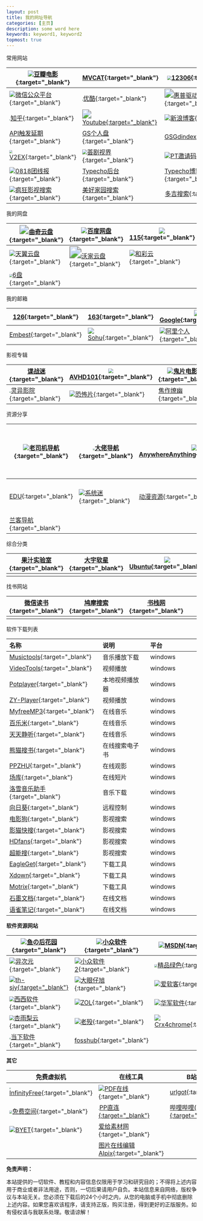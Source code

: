 ```yaml
---
layout: post
title: 我的网址导航
categories: [主页]
description: some word here
keywords: keyword1, keyword2
topmost: true
---
```



常用网站

| ![](https://img9.doubanio.com/favicon.ico)[豆瓣电影](https://movie.douban.com/){:target="_blank"} | <img src="http://www.mvcat.com/img/logo_appicon.png" style="zoom:3%;" />[MVCAT](http://www.mvcat.com/){:target="_blank"} | <img src="https://www.12306.cn/index/images/favicon.ico" style="zoom:70%;" />[12306](https://www.12306.cn/index/){:target="_blank"} | ![](https://www.qiuw.com/favicon.ico)[乒乓球直播间](https://www.qiuw.com/tv/71215.html){:target="_blank"} | <img src="https://zh.wikipedia.org/static/favicon/wikipedia.ico" style="zoom:80%;" />[维基百科](https://zh.wikipedia.org/wiki/Wikipedia:%E9%A6%96%E9%A1%B5){:target="_blank"} | ![](https://res.wx.qq.com/a/wx_fed/assets/res/NTI4MWU5.ico)[微信网页版](https://wx.qq.com/){:target="_blank"} |
| ------------------------------------------------------------ | ------------------------------------------------------------ | ------------------------------------------------------------ | :----------------------------------------------------------: | ------------------------------------------------------------ | ------------------------------------------------------------ |
| ![](https://res.wx.qq.com/a/wx_fed/assets/res/NTI4MWU5.ico)[微信公众平台](https://mp.weixin.qq.com/cgi-bin/loginpage){:target="_blank"} | <img src="https://img.alicdn.com/tfs/TB1WeJ9Xrj1gK0jSZFuXXcrHpXa-195-195.png" style="zoom: 15%;" />[优酷](https://www.youku.com/){:target="_blank"} | <img src="https://support.hp.com/hp-portal-theme-static/themes/Portal8.0/images/favicon.ico" style="zoom: 150%;" />[惠普驱动](https://support.hp.com/cn-zh/drivers){:target="_blank"} | <img src="https://docs.microsoft.com/en-us/media/logos/logo-ms-social.png" style="zoom: 10%;" />[Azure Sphere文档](https://docs.microsoft.com/zh-cn/azure-sphere/){:target="_blank"} | ![](https://www.google.com.hk/favicon.ico)[谷歌](https://www.google.com.hk/){:target="_blank"} | ![](https://www.google.com/images/icons/product/chrome_web_store-32.png)[Chrome 商店](https://chrome.google.com/webstore/category/extensions?hl=zh-CN){:target="_blank"} |
| <img src="https://static.zhihu.com/heifetz/assets/apple-touch-icon-152.67c7b278.png" style="zoom: 20%;" />[知乎](https://www.zhihu.com/){:target="_blank"} | <img src="https://s.ytimg.com/yts/img/favicon-vfl8qSV2F.ico" style="zoom:150%;" />[Youtube{:target="_blank"}](https://www.youtube.com/) | ![](http://blog.sina.com.cn/favicon.ico)[新浪博客](http://blog.sina.com.cn/wardenwang){:target="_blank"} | <img src="https://dash.cloudflare.com/favicon.ico" style="zoom:50%;" />[Cloudflare](https://dash.cloudflare.com/login){:target="_blank"} | [Gdindex](https://gdindex.warden22.workers.dev/){:target="_blank"} | [Oneindex_FODI](https://wwshare.top/myonedrive/){:target="_blank"} |
| [API触发延期](http://warden.epizy.com/){:target="_blank"}    | [GS个人盘](https://gspersonal.warden22.workers.dev/){:target="_blank"} | [GSGdindex](https://mygsgddrive.warden22.workers.dev/){:target="_blank"} | [E5续订后台](https://e5.qyi.io/user/home){:target="_blank"}  | [E5 API oneindex](http://e5new.epizy.com/){:target="_blank"} | <img src="https://www.microsoft.com/favicon.ico" style="zoom: 20%;" />[365后台登录](https://portal.office.com/AdminPortal/Home){:target="_blank"} |
| <img src="https://v2ex.com/static/img/icon_rayps_64.png" style="zoom:50%;" />[V2EX](https://v2ex.com/){:target="_blank"} | <img src="http://www.telesj.com/favicon.ico" style="zoom:80%;" />[荟剧视界](http://www.telesj.com/forum.php){:target="_blank"} | ![](http://www.ptyqm.com/favicon.ico)[PT邀请码](http://www.ptyqm.com/){:target="_blank"} | ![](http://www.itjiaocheng.com/favicon.ico)[IT教程网](http://www.itjiaocheng.com/user/){:target="_blank"} | <img src="https://www.hdsky.net/favicon.ico" style="zoom: 50%;" />[HDSKY](https://www.hdsky.net/){:target="_blank"} | ![](https://cdn2.jianshu.io/assets/favicons/favicon-e743bfb1821442341c3ab15bdbe804f7ad97676bd07a770ccc9483473aa76f06.ico)[简书](https://www.jianshu.com/sign_in){:target="_blank"} |
| ![](http://www.0818tuan.com/favicon.ico)[0818团线报](http://www.0818tuan.com/){:target="_blank"} | [Typecho后台](http://warden22.byethost4.com/admin/welcome.php){:target="_blank"} | [Typecho博客](http://warden22.byethost4.com/index.php){:target="_blank"} | <img src="https://u.15bus.com/2020/02/drive-hd-icon-150x150.png" style="zoom: 25%;" />[U-File](https://u-file.cn/){:target="_blank"} | ![](https://cloud.tencent.com/favicon.ico?t=201902181234)[腾讯云{:target="_blank"}](https://cloud.tencent.com/) | <img src="https://baike.baidu.com/favicon.ico" style="zoom:50%;" />[百度百科](https://baike.baidu.com/){:target="_blank"} |
| ![](https://cdn.jsdelivr.net/gh/txxxjs/fk/ifkdy/2020-03-16/favicon.ico)[疯狂影视搜索](http://ifkdy.com/){:target="_blank"} | [美好家园搜索](https://www.gn168.com/){:target="_blank"}     | <img src="https://www.dogedoge.com/assets/doge_ico.png" style="zoom:8%;" />[多吉搜索](https://www.dogedoge.com/){:target="_blank"} |                                                              |                                                              |                                                              |

我的网盘

| <img src="https://quqi.com/assets/img/favicon.ico" style="zoom:150%;" />[曲奇云盘](https://quqi.com/){:target="_blank"} | ![](https://pan.baidu.com/box-static/disk-system/images/favicon.ico)[百度网盘](https://pan.baidu.com/){:target="_blank"} | ![](https://115.com/favicon.ico)[115](https://115.com/){:target="_blank"} | ![](https://drive.google.com/favicon.ico)[云端硬盘](https://drive.google.com/drive/my-drive){:target="_blank"} | [白熊云盘](https://pan.baixiongz.com/){:target="_blank"}     | ![](https://pc.woozooo.com/favicon.ico)[蓝奏云](https://pc.woozooo.com/mydisk.php){:target="_blank"} |
| ------------------------------------------------------------ | ------------------------------------------------------------ | ------------------------------------------------------------ | ------------------------------------------------------------ | ------------------------------------------------------------ | ------------------------------------------------------------ |
| ![](https://cloud.189.cn/logo.ico)[天翼云盘](https://cloud.189.cn/main.action){:target="_blank"} | <img src="http://www.wocloud.com.cn/webclient/images/favicon.ico?2016102602" style="zoom: 200%;" />[沃家云盘](http://www.wocloud.com.cn/webclient/wocloud/backupenters.action?c=one){:target="_blank"} | ![](https://caiyun.feixin.10086.cn/favicon.ico)[和彩云](https://caiyun.feixin.10086.cn/portal/index.jsp#myfile){:target="_blank"} | ![](http://own-cloud.cn/favicon.ico)[小麦云盘](http://own-cloud.cn/Home){:target="_blank"} | ![](http://v.own-cloud.cn/favicon.ico)[小麦V+](http://v.own-cloud.cn/Home?path=%2F){:target="_blank"} | ![](https://v2.fangcloud.com/favicon.ico)[亿方云](https://v2.fangcloud.com/apps/files/desktop/files/dept/19175){:target="_blank"} |
| <img src="https://v3-beta.6pan.cn/favicon.ico" style="zoom:50%;" />[6盘](https://v3-beta.6pan.cn/files/all/){:target="_blank"} |                                                              |                                                              |                                                              |                                                              |                                                              |

我的邮箱

| [126](https://mail.126.com/){:target="_blank"}            | [163](https://mail.163.com/){:target="_blank"}               | ![](https://www.google.com/a/mail.ac.id/images/favicon.ico)[Google](https://mail.google.com/){:target="_blank"} | ![](https://ow2.res.office365.com/owalanding/2020.4.15.02/images/favicon.ico?v=4)[outlook](https://outlook.live.com/owa/){:target="_blank"} | ![](https://mail.qq.com/zh_CN/htmledition/images/favicon/qqmail_favicon_16h.png)[QQ](https://mail.qq.com/){:target="_blank"} | ![](https://m0.mail.sina.com.cn/favicon.ico)[sina](https://m0.mail.sina.com.cn/classic/index.php#title=%25E9%2582%25AE%25E7%25AE%25B1%25E9%25A6%2596%25E9%25A1%25B5&action=mailinfo){:target="_blank"} |
| --------------------------------------------------------- | ------------------------------------------------------------ | ------------------------------------------------------------ | ------------------------------------------------------------ | ------------------------------------------------------------ | ------------------------------------------------------------ |
| [Embest](https://mail.embest-tech.com/){:target="_blank"} | ![](https://1cbbb2d148753.cdn.sohucs.com/e0de4a/img/favicon.66dcaa54.ico)[Sohu](https://mail.sohu.com/fe/#/login){:target="_blank"} | ![](https://mail.aliyun.com/static/5899425/images/favicon.ico)[阿里个人](https://mail.aliyun.com/alimail/auth/login?reurl=%2Falimail%2F){:target="_blank"} | <img src="https://webmail30.189.cn/w2/source/img/fav.ico" style="zoom:12%;" />[189](https://webmail30.189.cn/w2/){:target="_blank"} | <img src="https://mail.10086.cn/favicon.ico" style="zoom:150%;" />[139](https://mail.10086.cn/){:target="_blank"} | ![](https://login.yahoo.com/favicon.ico)[Yahoo](https://login.yahoo.com/){:target="_blank"} |

影视专辑

| [谍战迷](http://www.diezhan.me/diezhan/){:target="_blank"}   | <img src="https://bitbucket.org/favicon.ico?v=2" style="zoom:80%;" />[AVHD101](https://bitbucket.org/url101/home/src/master/){:target="_blank"} | ![](http://www.gpmovie.com/favicon.ico)[鬼片电影网](http://www.gpmovie.com/){:target="_blank"} | <img src="https://www.guipianzhijia.com/template/vfed_pc/asset/img/favicon.png" style="zoom:33%;" />[鬼片之家](https://www.guipianzhijia.com/){:target="_blank"} | ![](http://www.2kb000.com/favicon.ico)[恐怖零零零](http://www.2kb000.com/){:target="_blank"} | [青鱼视频](http://www.go898.com/){:target="_blank"} |
| ------------------------------------------------------------ | ------------------------------------------------------------ | ------------------------------------------------------------ | ------------------------------------------------------------ | ------------------------------------------------------------ | --------------------------------------------------- |
| <img src="http://www.lingyi44.com/css/logo.gif" style="zoom:25%;" />[灵异影院](http://www.lingyi44.com/){:target="_blank"} | ![](http://www.vipnoad.com/favicon.ico)[恐怖片](http://www.vipnoad.com/list/9){:target="_blank"} | [焦作燎幽](http://www.lanxu22.com/){:target="_blank"}        | ![](http://t66y.com/favicon.ico)[t66y](http://t66y.com/){:target="_blank"} |                                                              |                                                     |

资源分享

| ![](http://www.giffox.com/images/favicon.ico)[老司机导航](http://www.giffox.com/){:target="_blank"} | <img src="https://dalao.ru/favicon.ico" style="zoom: 33%;" />[大佬导航](https://dalao.ru/){:target="_blank"} | ![](http://lackar.com/aa/favicon.ico)[AnywhereAnything](http://lackar.com/aa/){:target="_blank"} | <img src="https://wangdalao.com/favicon.ico" style="zoom:25%;" />[王大佬](https://wangdalao.com/){:target="_blank"} | [行运设计师](https://www.luckydesigner.space/){:target="_blank"} | ![](https://www.dujin.org/favicon.ico)[缙哥哥博客](https://www.dujin.org/) |
| ------------------------------------------------------------ | ------------------------------------------------------------ | ------------------------------------------------------------ | ------------------------------------------------------------ | ------------------------------------------------------------ | ------------------------------------------------------------ |
| [EDU](https://www.liout.com/){:target="_blank"}              | ![](https://www.xitmi.com/favicon.ico)[系统迷](https://www.xitmi.com/){:target="_blank"} | [动漫资源](https://moedrive.org/){:target="_blank"}          | <img src="https://www.luomapan.com/favicon.ico" style="zoom: 33%;" />[罗马盘](https://www.luomapan.com/){:target="_blank"} | [pmgeek](https://www.pmgeek.com/){:target="_blank"}          | ![](https://wsl.cool/img/favicon.ico)[往生路](https://wsl.cool/) |
| [兰客导航](http://lackk.com/nav/){:target="_blank"}          |                                                              |                                                              |                                                              |                                                              |                                                              |

综合分类

| [果汁实验室](http://guozhivip.com/lab/){:target="_blank"} | [大宇软星](http://www.softstar.net.cn/){:target="_blank"} | ![](https://forum.ubuntu.org.cn/favicon.ico)[Ubuntu](https://forum.ubuntu.org.cn/){:target="_blank"} |      |      |      |
| --------------------------------------------------------- | --------------------------------------------------------- | ------------------------------------------------------------ | ---- | ---- | ---- |
|                                                           |                                                           |                                                              |      |      |      |

找书网站

| [微信读书](https://weread.qq.com/){:target="_blank"} | [鸠摩搜索](https://www.jiumodiary.com/){:target="_blank"} | [书栈网](https://www.bookstack.cn/){:target="_blank"} |      |      |      |
| ---------------------------------------------------- | --------------------------------------------------------- | ----------------------------------------------------- | ---- | ---- | ---- |
|                                                      |                                                           |                                                       |      |      |      |

软件下载列表

| 名称                                                         | 说明           | 平台    |      |      |      |
| :----------------------------------------------------------- | :------------- | :------ | ---- | ---- | ---- |
| [Musictools](http://tool.yijingying.com/musictools/){:target="_blank"} | 音乐播放下载   | windows |      |      |      |
| [VideoTools](http://tool.yijingying.com/videotools){:target="_blank"} | 视频播放       | windows |      |      |      |
| [Potplayer](https://potplayer.org/){:target="_blank"}        | 本地视频播放器 | windows |      |      |      |
| [ZY-Player](https://github.com/Hunlongyu/ZY-Player/releases){:target="_blank"} | 视频播放       | windows |      |      |      |
| [MyfreeMP3](http://tool.liumingye.cn/music/){:target="_blank"} | 在线音乐       | windows |      |      |      |
| [百乐米](https://bailemi.com/){:target="_blank"}             | 在线音乐       | windows |      |      |      |
| [天天静听](http://47.112.23.238/){:target="_blank"}          | 在线音乐       | windows |      |      |      |
| [熊猫搜书](https://ebook.huzerui.com/#/){:target="_blank"}   | 在线搜索电子书 | windows |      |      |      |
| [PPZHU](http://www.ppzhu.vip/){:target="_blank"}             | 在线观影       | windows |      |      |      |
| [场库](https://www.vmovier.com/){:target="_blank"}           | 在线短片       | windows |      |      |      |
| [洛雪音乐助手](https://github.com/lyswhut/lx-music-desktop/releases){:target="_blank"} | 音乐下载       | windows |      |      |      |
| [向日葵](https://sunlogin.oray.com/personal/){:target="_blank"} | 远程控制       | windows |      |      |      |
| [电影狗](http://www.dianyinggou.com/){:target="_blank"}      | 影视搜索       | windows |      |      |      |
| [影猫快搜](http://www.mvcat.com/vsearch/?type=online&word=){:target="_blank"} | 影视搜索       | windows |      |      |      |
| [HDfans](https://hdfans.org/index.php){:target="_blank"}     | 影视搜索       | windows |      |      |      |
| [超能搜](https://www.chaonengso.com/){:target="_blank"}      | 影视搜索       | windows |      |      |      |
| [EagleGet](http://www.eagleget.com/){:target="_blank"}       | 下载工具       | windows |      |      |      |
| [Xdown](https://xdown.org/){:target="_blank"}                | 下载工具       | windows |      |      |      |
| [Motrix](https://motrix.app/){:target="_blank"}              | 下载工具       | windows |      |      |      |
| [石墨文档](https://shimo.im/){:target="_blank"}              | 在线文档       | windows |      |      |      |
| [语雀笔记](https://www.yuque.com/){:target="_blank"}         | 在线文档       | windows |      |      |      |

**软件资源网站**

| ![](https://ssl-static.fishlee.net/favicon.ico)[鱼の后花园](https://www.fishlee.net/){:target="_blank"} | ![](https://love.appinn.com/favicon-32x32.png)[小众软件](https://love.appinn.com/){:target="_blank"} | ![](https://msdn.itellyou.cn/favicon.ico)[MSDN](https://msdn.itellyou.cn/){:target="_blank"} | ![](https://www.52pojie.cn/favicon.ico)[吾爱破解](https://www.52pojie.cn/){:target="_blank"} | ![](https://www.zdfans.com/favicon.ico)[ZD423](https://www.zdfans.com/){:target="_blank"} | ![](http://www.qiuquan.cc/favicon.ico)[Qiuquan](http://www.qiuquan.cc/){:target="_blank"} |
| ------------------------------------------------------------ | ------------------------------------------------------------ | ------------------------------------------------------------ | ------------------------------------------------------------ | ------------------------------------------------------------ | ------------------------------------------------------------ |
| ![](https://cdn.iplaysoft.com/ips/icon/favicon-v1/favicon.ico)[异次元](https://www.iplaysoft.com/){:target="_blank"} | ![](https://img3.appinn.net/static/wp-content/uploads/Appinn-icon-32.jpg)[小众软件2](https://www.appinn.com/){:target="_blank"} | <img src="https://cdn.portablesoft.org/favicon.ico" style="zoom:50%;" />[精品绿色](https://www.portablesoft.org/){:target="_blank"} | ![](http://www.carrotchou.blog/wp-content/uploads/2017/01/cropped-1-32x32.jpg)[胡萝卜周](http://www.carrotchou.blog/){:target="_blank"} | ![](https://www.appcgn.com/favicon.ico)[软件缘](https://www.appcgn.com/){:target="_blank"} | ![](https://www.flighty.cn/favicon.ico)[轻狂志](https://www.flighty.cn/){:target="_blank"} |
| ![](http://www.th-sjy.com/favicon.ico)[th-sjy{:target="_blank"}](http://www.th-sjy.com/) | ![](http://www.dayanzai.me/favicon.ico)[大眼仔旭](http://www.dayanzai.me/){:target="_blank"} | ![](http://www.iruanke.com/favicon.ico)[爱软客](http://www.bokeboke.net/){:target="_blank"} | [风刑软件{:target="_blank"}](https://www.wsf1234.com/)       | ![](http://www.hao123.com/favicon.ico?version=1590546703)[hao123下载](http://soft.hao123.com/){:target="_blank"} | ![](https://www.xiazaiba.com/favicon.ico)[下载吧](https://www.xiazaiba.com/){:target="_blank"} |
| <img src="https://www.cr173.com/favicon.ico" style="zoom:80%;" />[西西软件](https://www.cr173.com/){:target="_blank"} | ![](http://xiazai.zol.com.cn/favicon.ico)[ZOL](http://xiazai.zol.com.cn/){:target="_blank"} | ![](https://www.onlinedown.net/favicon.ico)[华军软件](https://www.onlinedown.net/){:target="_blank"} | ![](http://www.mydrivers.com/favicon.ico)[快科技](http://www.mydrivers.com/){:target="_blank"} | ![](https://soft.shouji.com.cn/favicon.ico)[手机乐园](https://soft.shouji.com.cn/){:target="_blank"} | [远景](http://bbs.pcbeta.com/){:target="_blank"}             |
| <img src="https://www.xyboot.com/wp-content/uploads/2017/09/logoi.png" style="zoom:80%;" />[杏雨梨云](https://www.xyboot.com/){:target="_blank"} | ![](https://www.laomo.me/cdn/img/favicon.ico)[老殁](https://www.mpyit.com/){:target="_blank"} | ![](https://s.crx4chrome.com/favicon.ico)[Crx4chrome](https://www.crx4chrome.com/){:target="_blank"} | ![](https://next.itellyou.cn/favicon.ico)[NEXT](https://next.itellyou.cn/){:target="_blank"} | [落尘之木](https://www.luochenzhimu.com/){:target="_blank"}  | ![](https://static.oschina.net/new-osc/img/favicon.ico)[百灵快传](https://www.oschina.net){:target="_blank"} |
| <img src="http://www.downxia.com/statics/images/logo.jpg" style="zoom:25%;" />[当下软件](http://www.downxia.com/){:target="_blank"} | [fosshub](https://www.fosshub.com/){:target="_blank"}        |                                                              |                                                              |                                                              |                                                              |

**其它**

| 免费虚拟机                                                   | 在线工具                                                     | B站视频解析                                                  | 文件工具                                                     |
| ------------------------------------------------------------ | ------------------------------------------------------------ | ------------------------------------------------------------ | ------------------------------------------------------------ |
| <img src="https://app.infinityfree.net/favicon.ico" style="zoom:25%;" />[InfinityFree](https://app.infinityfree.net/){:target="_blank"} | ![](https://www.ilovepdf.com/img/favicons-pdf/favicon-16x16.png)[PDF在线](https://www.ilovepdf.com/zh-cn){:target="_blank"} | [urlgot](https://v.urlgot.cn/){:target="_blank"}             | [Everything](https://www.voidtools.com/zh-cn/)找文件{:target="_blank"} |
| <img src="https://freela.ml/favicon.ico" style="zoom:50%;" />[免费空间](https://freela.ml/){:target="_blank"} | <img src="https://www.ppzhilian.com/statics/icons/favicon.ico" style="zoom:15%;" />[PP直连{:target="_blank"}](https://www.ppzhilian.com/) | [哔哩哔哩(bilibili)助手{:target="_blank"}](http://www.cnplugins.com/fuzhu/zuolizuolizhushou/) | [iebook](http://www.iebook.cn/){:target="_blank"}            |
| ![](https://byet.host/favicon.ico)[BYET](https://byet.host/){:target="_blank"} | [爱给素材网](http://www.aigei.com/){:target="_blank"}        |                                                              |                                                              |
|                                                              | [图片在线编辑AIpix](https://aipix.net/editor/){:target="_blank"} |                                                              |                                                              |



**免责声明：**

本站提供的一切软件、教程和内容信息仅限用于学习和研究目的；不得将上述内容用于商业或者非法用途，否则，一切后果请用户自负。本站信息来自网络，版权争议与本站无关。您必须在下载后的24个小时之内，从您的电脑或手机中彻底删除上述内容。如果您喜欢该程序，请支持正版，购买注册，得到更好的正版服务。如有侵权请与我联系处理。敬请谅解！